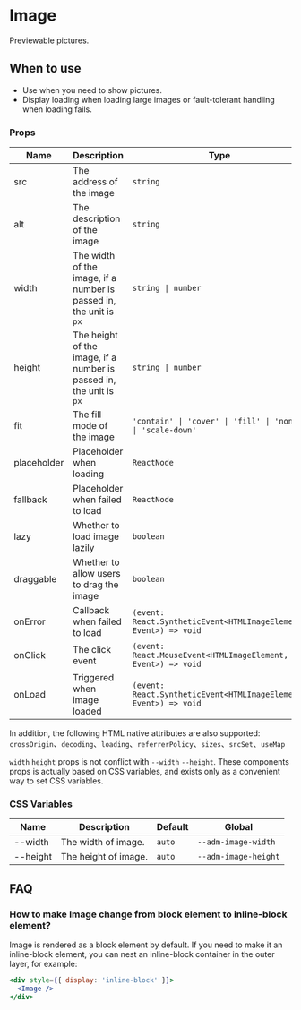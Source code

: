# Image

Previewable pictures.

## When to use

- Use when you need to show pictures.
- Display loading when loading large images or fault-tolerant handling when loading fails.

<code src="./demos/demo1.tsx"></code>
<code src="./demos/demo2.tsx" debug></code>

### Props

| Name        | Description                                                         | Type                                                             | Default             |
| ----------- | ------------------------------------------------------------------- | ---------------------------------------------------------------- | ------------------- |
| src         | The address of the image                                            | `string`                                                         | -                   |
| alt         | The description of the image                                        | `string`                                                         | -                   |
| width       | The width of the image, if a number is passed in, the unit is `px`  | `string \| number`                                               | -                   |
| height      | The height of the image, if a number is passed in, the unit is `px` | `string \| number`                                               | -                   |
| fit         | The fill mode of the image                                          | `'contain' \| 'cover' \| 'fill' \| 'none' \| 'scale-down'`       | `'fill'`            |
| placeholder | Placeholder when loading                                            | `ReactNode`                                                      | default placeholder |
| fallback    | Placeholder when failed to load                                     | `ReactNode`                                                      | default placeholder |
| lazy        | Whether to load image lazily                                        | `boolean`                                                        | `false`             |
| draggable   | Whether to allow users to drag the image                            | `boolean`                                                        | `false`             |
| onError     | Callback when failed to load                                        | `(event: React.SyntheticEvent<HTMLImageElement, Event>) => void` | -                   |
| onClick     | The click event                                                     | `(event: React.MouseEvent<HTMLImageElement, Event>) => void`     | -                   |
| onLoad      | Triggered when image loaded                                         | `(event: React.SyntheticEvent<HTMLImageElement, Event>) => void` | -                   |

In addition, the following HTML native attributes are also supported: `crossOrigin`、`decoding`、`loading`、`referrerPolicy`、`sizes`、`srcSet`、`useMap`

`width` `height` props is not conflict with `--width` `--height`. These components props is actually based on CSS variables, and exists only as a convenient way to set CSS variables.

### CSS Variables

| Name     | Description          | Default | Global               |
| -------- | -------------------- | ------- | -------------------- |
| --width  | The width of image.  | `auto`  | `--adm-image-width`  |
| --height | The height of image. | `auto`  | `--adm-image-height` |

## FAQ

### How to make Image change from block element to inline-block element?

Image is rendered as a block element by default. If you need to make it an inline-block element, you can nest an inline-block container in the outer layer, for example:

```jsx
<div style={{ display: 'inline-block' }}>
  <Image />
</div>
```
